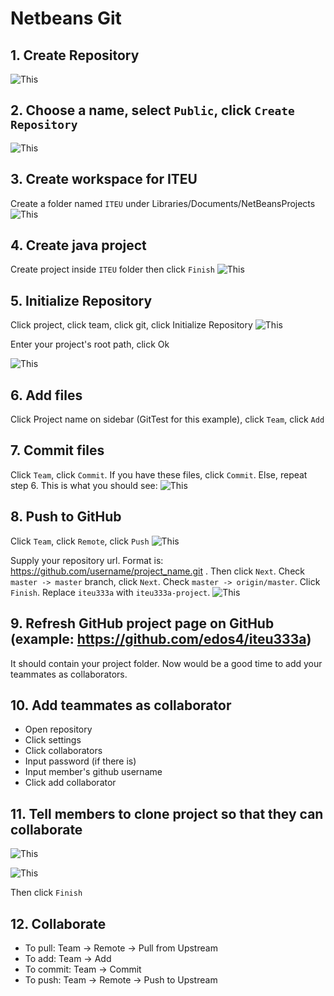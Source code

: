 # Netbeans Git

## 1. Create Repository
![This](https://raw.githubusercontent.com/edos4/iteu333a/master/assets/1.create_repo.png)


## 2. Choose a name, select `Public`, click `Create Repository`
![This](https://raw.githubusercontent.com/edos4/iteu333a/master/assets/2.name.png)


## 3. Create workspace for ITEU
Create a folder named `ITEU` under Libraries/Documents/NetBeansProjects
![This](https://raw.githubusercontent.com/edos4/iteu333a/master/assets/3.create_workspace.png)


## 4. Create java project
Create project inside `ITEU` folder then click `Finish`
![This](https://raw.githubusercontent.com/edos4/iteu333a/master/assets/4.create_project.png)


## 5. Initialize Repository
Click project, click team, click git, click Initialize Repository
![This](https://raw.githubusercontent.com/edos4/iteu333a/master/assets/5.initialize_repository.png)


Enter your project's root path, click Ok

![This](https://raw.githubusercontent.com/edos4/iteu333a/master/assets/6.initialize_repository_2.png)


## 6. Add files
Click Project name on sidebar (GitTest for this example), click `Team`, click `Add`

## 7. Commit files
Click `Team`, click `Commit`. If you have these files, click `Commit`. Else, repeat step 6. This is what you should see:
![This](https://raw.githubusercontent.com/edos4/iteu333a/master/assets/7.commit.png)

## 8. Push to GitHub
Click `Team`, click `Remote`, click `Push`
![This](https://raw.githubusercontent.com/edos4/iteu333a/master/assets/8.push.png)

Supply your repository url. Format is: https://github.com/username/project_name.git . Then click `Next`. Check `master -> master` branch, click `Next`. Check `master -> origin/master`. Click `Finish`. Replace `iteu333a` with `iteu333a-project`.
![This](https://raw.githubusercontent.com/edos4/iteu333a/master/assets/8.push_2.png)

## 9. Refresh GitHub project page on GitHub (example: https://github.com/edos4/iteu333a)
It should contain your project folder. Now would be a good time to add your teammates as collaborators.

## 10. Add teammates as collaborator
* Open repository
* Click settings
* Click collaborators
* Input password (if there is)
* Input member's github username
* Click add collaborator

## 11. Tell members to clone project so that they can collaborate
![This](https://raw.githubusercontent.com/edos4/iteu333a/master/assets/11.clone.png)

![This](https://raw.githubusercontent.com/edos4/iteu333a/master/assets/12.clone_2.png)

Then click `Finish`

## 12. Collaborate
* To pull: Team -> Remote -> Pull from Upstream
* To add: Team -> Add
* To commit: Team -> Commit
* To push: Team -> Remote -> Push to Upstream
